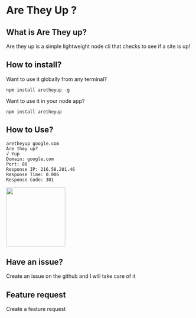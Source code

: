 # Are They Up ?

## What is Are They up?

Are they up is a simple lightweight node cli that checks to see if a site is up!

## How to install?

Want to use it globally from any terminal?

    npm install aretheyup -g

Want to use it in your node app?

    npm install aretheyup 

## How to Use?
	aretheyup google.com
    Are they up?
    √ Yup
    Domain: google.com
    Port: 80
    Response IP: 216.58.201.46
    Response Time: 0.006
    Response Code: 301


<a href="https://www.patreon.com/james_perkins">
	<img src="https://c5.patreon.com/external/logo/become_a_patron_button@2x.png" width="160">
</a>


## Have an issue?

Create an issue on the github and I will take care of it

## Feature request

Create a feature request
